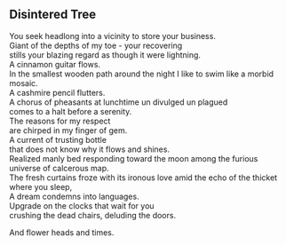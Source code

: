 Disintered Tree
---------------
You seek headlong into a vicinity to store your business.  
Giant of the depths of my toe - your recovering  
stills your blazing regard as though it were lightning.  
A cinnamon guitar flows.  
In the smallest wooden path around the night I like to swim like a morbid mosaic.  
A cashmire pencil flutters.  
A chorus of pheasants at lunchtime un divulged un plagued  
comes to a halt before a serenity.  
The reasons for my respect  
are chirped in my finger of gem.  
A current of trusting bottle  
that does not know why it flows and shines.  
Realized manly bed responding toward the moon among the furious universe of calcerous map.  
The fresh curtains froze with its ironous love amid the echo of the thicket where you sleep,  
A dream condemns into languages.  
Upgrade on the clocks that wait for you  
crushing the dead chairs, deluding the doors.  
  
And flower heads and times.  

